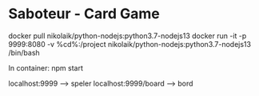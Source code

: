 Saboteur - Card Game
====================

docker pull nikolaik/python-nodejs:python3.7-nodejs13
docker run -it -p 9999:8080 -v %cd%:/project nikolaik/python-nodejs:python3.7-nodejs13 /bin/bash

In container:
npm start

localhost:9999 --> speler
localhost:9999/board --> bord


